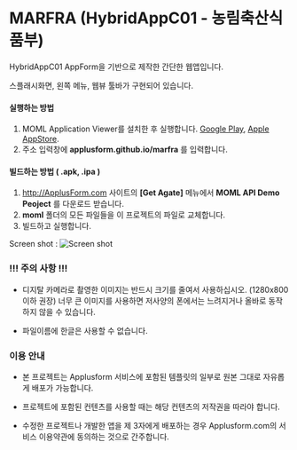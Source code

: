 # MARFRA (HybridAppC01 - 농림축산식품부)
HybridAppC01 AppForm을 기반으로 제작한 간단한 웹앱입니다.

스플래시화면, 왼쪽 메뉴, 웹뷰 툴바가 구현되어 있습니다.


#### 실행하는 방법
1. MOML Application Viewer를 설치한 후 실행합니다. [Google Play](https://play.google.com/store/apps/details?id=org.mospi.momlappviewer), [Apple AppStore](http://itunes.apple.com/app/id893554325). 
2. 주소 입력창에 **applusform.github.io/marfra** 를 입력합니다.

#### 빌드하는 방법 ( .apk, .ipa )
1. http://ApplusForm.com 사이트의 **[Get Agate]** 메뉴에서 **MOML API Demo Peoject** 를 다운로드 받습니다.
2. **moml** 폴더의 모든 파일들을 이 프로젝트의 파일로 교체합니다.
3. 빌드하고 실행합니다.

Screen shot :
![Screen shot](http://applusform.github.io/marfra/screenShot.png)



### !!! 주의 사항  !!!

- 디지탈 카메라로 촬영한 이미지는 반드시 크기를 줄여서 사용하십시오. (1280x800 이하 권장) 
      너무 큰 이미지를 사용하면 저사양의 폰에서는 느려지거나 올바로 동작하지 않을 수 있습니다. 

- 파일이름에 한글은 사용할 수 없습니다.


### 이용 안내

- 본 프로젝트는 Applusform 서비스에 포함된 템플릿의 일부로 원본 그대로 자유롭게 배포가 가능합니다.

- 프로젝트에 포함된 컨텐츠를 사용할 때는 해당 컨텐츠의 저작권을 따라야 합니다. 

- 수정한 프로젝트나 개발한 앱을 제 3자에게 배포하는 경우 Applusform.com의 서비스 이용약관에 동의하는 것으로 간주합니다.
